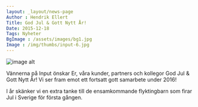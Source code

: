 ```yaml
---
layout: _layout/news-page
Author : Hendrik Ellert
Title: God Jul & Gott Nytt År!
Date: 2015-12-18
Tags: Nyheter
BgImage : /assets/images/bg1.jpg
Image : /img/thumbs/input-6.jpg
---
```


![image alt](/img/nyheter/julhalsning2015.png)

Vännerna på Input önskar Er, våra kunder, partners och kollegor God Jul & Gott Nytt År! 
Vi ser fram emot ett fortsatt gott samarbete under 2016!

I år skänker vi en extra tanke till de ensamkommande flyktingbarn som firar Jul i Sverige för första gången.
